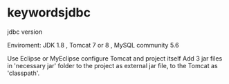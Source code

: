 # keywordsjdbc
jdbc version

Enviroment:
JDK 1.8 , Tomcat 7 or 8 , MySQL community 5.6

Use Eclipse or MyEclipse configure Tomcat and project itself
Add 3 jar files in 'necessary jar' folder to the project as external jar file,
to the Tomcat as 'classpath'.



